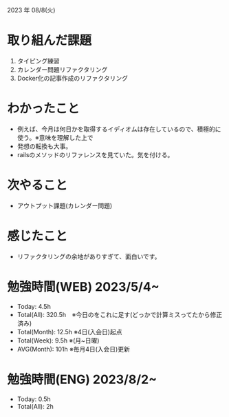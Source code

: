 2023 年 08/8(火)

# 取り組んだ課題

1. タイピング練習
2. カレンダー問題リファクタリング
3. Docker化の記事作成のリファクタリング

# わかったこと

* 例えば、今月は何日かを取得するイディオムは存在しているので、積極的に使う。※意味を理解した上で
* 発想の転換も大事。
* railsのメソッドのリファレンスを見ていた。気を付ける。


# 次やること

* アウトプット課題(カレンダー問題)

# 感じたこと

* リファクタリングの余地がありすぎて、面白いです。

# 勉強時間(WEB) 2023/5/4~

* Today: 4.5h
* Total(All): 320.5h　※今日のをこれに足す(どっかで計算ミスってたから修正済み)
* Total(Month): 12.5h ※4日(入会日)起点
* Total(Week): 9.5h ※(月~日曜)
* AVG(Month): 101h ※毎月4日(入会日)更新

# 勉強時間(ENG) 2023/8/2~

* Today: 0.5h
* Total(All): 2h
